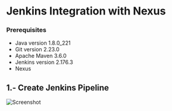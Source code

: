 # Jenkins Integration with Nexus

### Prerequisites
* Java version 1.8.0_221
* Git version 2.23.0
* Apache Maven 3.6.0
* Jenkins version 2.176.3
* Nexus 

## 1.- Create Jenkins Pipeline 

![Screenshot](prtsc/Jenkins-pipeline.png)















